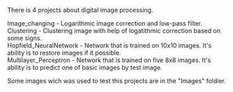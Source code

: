 There is 4 projects about digital image processing.

Image_changing - Logarithmic image correction and low-pass filter.  
Clustering - Clustering image with help of logatithmic correction based on some signs.  
Hopfield_NeuralNetwork - Network that is trained on 10x10 images. It\'s ability is to restore images if it possible.  
Multilayer_Perceptron - Network that is trained on five 8x8 images. It\'s ability is to predict one of basic images by test image.

Some images wich was used to test this projects are in the "Images" foldier. 
